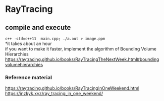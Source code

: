 # RayTracing

## compile and execute
`c++ -std=c++11  main.cpp; ./a.out > image.ppm`  
*it takes about an hour  
if you want to make it faster, implement the algorithm of Bounding Volume Hierarchies  
<https://raytracing.github.io/books/RayTracingTheNextWeek.html#boundingvolumehierarchies>  

### Reference material
<https://raytracing.github.io/books/RayTracingInOneWeekend.html>  
<https://inzkyk.xyz/ray_tracing_in_one_weekend/>
